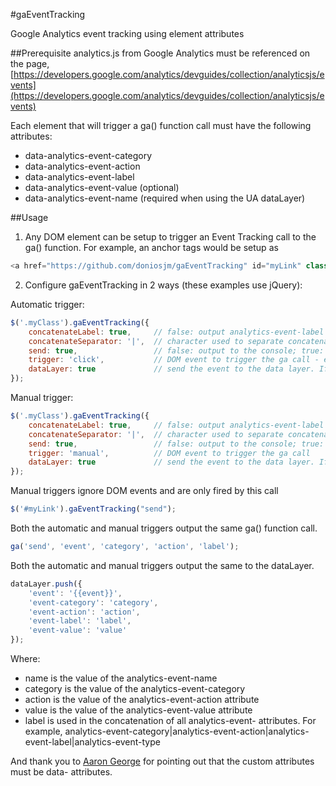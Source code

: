 #gaEventTracking

Google Analytics event tracking using element attributes

##Prerequisite
analytics.js from Google Analytics must be referenced on the page, [https://developers.google.com/analytics/devguides/collection/analyticsjs/events](https://developers.google.com/analytics/devguides/collection/analyticsjs/events)

Each element that will trigger a ga() function call must have the following attributes:

- data-analytics-event-category
- data-analytics-event-action
- data-analytics-event-label
- data-analytics-event-value (optional)
- data-analytics-event-name (required when using the UA dataLayer)

##Usage
1) Any DOM element can be setup to trigger an Event Tracking call to the ga() function. For example, an anchor tags would be setup as

```js
<a href="https://github.com/doniosjm/gaEventTracking" id="myLink" class="myClass" data-analytics-event-category="link" data-analytics-event-action="click" data-analytics-event-label="nav link" data-analytics-event-label="nav link" data-analytics-event-type="v1"  data-analytics-event-name="gaEvent">Github</a>
```
2) Configure gaEventTracking in 2 ways (these examples use jQuery):

Automatic trigger:

```js
$('.myClass').gaEventTracking({
    concatenateLabel: true,     // false: output analytics-event-label attribute value; true: concatenate all 'analytics-event-' attribute values
    concatenateSeparator: '|',  // character used to separate concatenated labels
    send: true,                 // false: output to the console; true: make a call to the ga object. Will output to the console if the ga object has not been defined.
    trigger: 'click',           // DOM event to trigger the ga call - e.g. click, hover, etc
    dataLayer: true             // send the event to the data layer. If false, send to ga()
});
```

Manual trigger:

```js
$('.myClass').gaEventTracking({
    concatenateLabel: true,     // false: output analytics-event-label attribute value; true: concatenate all 'analytics-event-' attribute values
    concatenateSeparator: '|',  // character used to separate concatenated labels
    send: true,                 // false: output to the console; true: make a call to the ga object. Will output to the console if the ga object has not been defined.
    trigger: 'manual',          // DOM event to trigger the ga call
    dataLayer: true             // send the event to the data layer. If false, send to ga()
});
```

Manual triggers ignore DOM events and are only fired by this call

```js
$('#myLink').gaEventTracking("send");
```

Both the automatic and manual triggers output the same ga() function call.

```js
ga('send', 'event', 'category', 'action', 'label');
```

Both the automatic and manual triggers output the same to the dataLayer.

```js
dataLayer.push({
    'event': '{{event}}',
    'event-category': 'category',
    'event-action': 'action',
    'event-label': 'label',
    'event-value': 'value'
});
```

Where:
- name is the value of the analytics-event-name
- category is the value of the analytics-event-category
- action is the value of the analytics-event-action attribute
- value is the value of the analytics-event-value attribute
- label is used in the concatenation of all analytics-event- attributes. For example, analytics-event-category|analytics-event-action|analytics-event-label|analytics-event-type


And thank you to [Aaron George](https://github.com/AaronGeorge) for pointing out that the custom attributes must be data- attributes.
